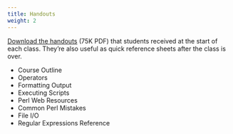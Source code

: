 ```yaml
---
title: Handouts
weight: 2
---
```


[Download the handouts](/assets/perl_handouts.pdf) (75K PDF) that students received at the start of each class. They’re also useful as quick reference sheets after the class is over.

* Course Outline
* Operators
* Formatting Output
* Executing Scripts
* Perl Web Resources
* Common Perl Mistakes
* File I/O
* Regular Expressions Reference
